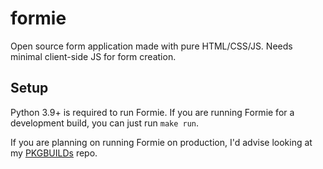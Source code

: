 # formie

Open source form application made with pure HTML/CSS/JS. Needs minimal client-side JS for form creation.

## Setup

Python 3.9+ is required to run Formie. If you are running Formie for a development build, you can just run `make run`.

If you are planning on running Formie on production, I'd advise looking at my [PKGBUILDs](https://github.com/div72/PKGBUILDs/tree/development/formie) repo.
